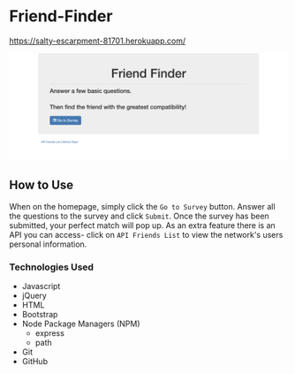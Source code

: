 # Friend-Finder

https://salty-escarpment-81701.herokuapp.com/

<img src="app/public/images/homePage.png">


## How to Use

When on the homepage, simply click the `Go to Survey` button. Answer all the questions to the survey and click `Submit`. Once the survey has been submitted, your perfect match will pop up. As an extra feature there is an API you can access- click on `API Friends List` to view the network's users personal information.


### Technologies Used
* Javascript
* jQuery
* HTML
* Bootstrap
* Node Package Managers (NPM)
    * express
    * path
* Git
* GitHub




